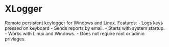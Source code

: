 # XLogger
Remote persistent keylogger for Windows and Linux.  Features: - Logs keys pressed on keyboard - Sends reports by email. - Starts with system startup. - Works with Linux and Windows. - Does not require root or admin privlages.
